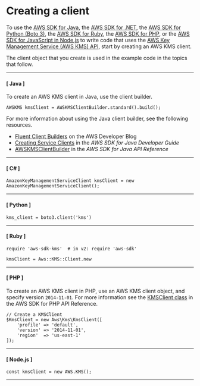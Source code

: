 # Creating a client<a name="programming-client"></a>

To use the [AWS SDK for Java](https://aws.amazon.com/sdk-for-java/), the [AWS SDK for \.NET](https://aws.amazon.com/sdk-for-net/), the [AWS SDK for Python \(Boto 3\)](https://aws.amazon.com/sdk-for-python/), the [AWS SDK for Ruby](https://docs.aws.amazon.com/sdk-for-ruby/v3/api/Aws/KMS.html), the [AWS SDK for PHP](https://aws.amazon.com/sdk-for-php/), or the [AWS SDK for JavaScript in Node\.js](https://docs.aws.amazon.com/AWSJavaScriptSDK/latest/AWS/KMS.html) to write code that uses the [AWS Key Management Service \(AWS KMS\) API](https://docs.aws.amazon.com/kms/latest/APIReference/), start by creating an AWS KMS client\.

The client object that you create is used in the example code in the topics that follow\.

------
#### [ Java ]

To create an AWS KMS client in Java, use the client builder\.

```
AWSKMS kmsClient = AWSKMSClientBuilder.standard().build();
```

For more information about using the Java client builder, see the following resources\.
+ [Fluent Client Builders](https://aws.amazon.com/blogs/developer/fluent-client-builders/) on the AWS Developer Blog
+ [Creating Service Clients](https://docs.aws.amazon.com/sdk-for-java/v1/developer-guide/creating-clients.html) in the *AWS SDK for Java Developer Guide*
+ [AWSKMSClientBuilder](https://docs.aws.amazon.com/AWSJavaSDK/latest/javadoc/index.html?com/amazonaws/services/kms/AWSKMSClientBuilder.html) in the *AWS SDK for Java API Reference*

------
#### [ C\# ]

```
AmazonKeyManagementServiceClient kmsClient = new AmazonKeyManagementServiceClient();
```

------
#### [ Python ]

```
kms_client = boto3.client('kms')
```

------
#### [ Ruby ]

```
require 'aws-sdk-kms'  # in v2: require 'aws-sdk'

kmsClient = Aws::KMS::Client.new
```

------
#### [ PHP ]

To create an AWS KMS client in PHP, use an AWS KMS client object, and specify version `2014-11-01`\. For more information see the [KMSClient class](https://docs.aws.amazon.com/aws-sdk-php/v3/api/class-Aws.Kms.KmsClient.html) in the AWS SDK for PHP API Reference\.

```
// Create a KMSClient
$KmsClient = new Aws\Kms\KmsClient([
    'profile' => 'default',
    'version' => '2014-11-01',
    'region'  => 'us-east-1'
]);
```

------
#### [ Node\.js ]

```
const kmsClient = new AWS.KMS();
```

------